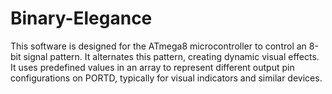 # Binary-Elegance
This software is designed for the ATmega8 microcontroller to control an 8-bit signal pattern. It alternates this pattern, creating dynamic visual effects. It uses predefined values in an array to represent different output pin configurations on PORTD, typically for visual indicators and similar devices.

